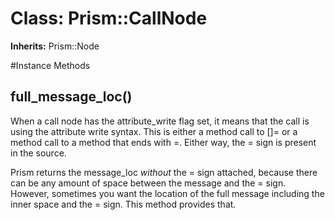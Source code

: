 # Class: Prism::CallNode
**Inherits:** Prism::Node
    




#Instance Methods
## full_message_loc() [](#method-i-full_message_loc)
When a call node has the attribute_write flag set, it means that the call is
using the attribute write syntax. This is either a method call to []= or a
method call to a method that ends with =. Either way, the = sign is present in
the source.

Prism returns the message_loc *without* the = sign attached, because there can
be any amount of space between the message and the = sign. However, sometimes
you want the location of the full message including the inner space and the =
sign. This method provides that.

